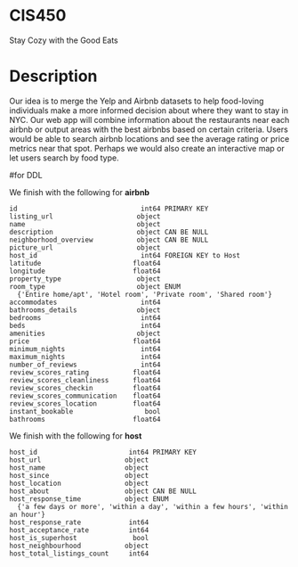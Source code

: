 # CIS450
Stay Cozy with the Good Eats

# Description
Our idea is to merge the Yelp and Airbnb datasets to help food-loving individuals make a more informed decision about where they want to stay in NYC. Our web app will combine information about the restaurants near each airbnb or output areas with the best airbnbs based on certain criteria. Users would be able to search airbnb locations and see the average rating or price metrics near that spot. Perhaps we would also create an interactive map or let users search by food type. 

#for DDL

We finish with the following for **airbnb**
```
id                               int64 PRIMARY KEY
listing_url                     object
name                            object
description                     object CAN BE NULL
neighborhood_overview           object CAN BE NULL
picture_url                     object
host_id                          int64 FOREIGN KEY to Host
latitude                       float64
longitude                      float64
property_type                   object
room_type                       object ENUM
  {'Entire home/apt', 'Hotel room', 'Private room', 'Shared room'} 
accommodates                     int64
bathrooms_details               object
bedrooms                         int64
beds                             int64
amenities                       object
price                          float64
minimum_nights                   int64
maximum_nights                   int64
number_of_reviews                int64
review_scores_rating           float64
review_scores_cleanliness      float64
review_scores_checkin          float64
review_scores_communication    float64
review_scores_location         float64
instant_bookable                  bool
bathrooms                      float64
```
We finish with the following for **host**


```
host_id                       int64 PRIMARY KEY
host_url                     object
host_name                    object
host_since                   object
host_location                object
host_about                   object CAN BE NULL
host_response_time           object ENUM
  {'a few days or more', 'within a day', 'within a few hours', 'within an hour'}
host_response_rate            int64
host_acceptance_rate          int64
host_is_superhost              bool
host_neighbourhood           object
host_total_listings_count     int64

```
